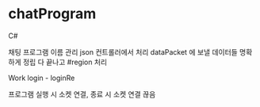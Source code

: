 ﻿# chatProgram
C#

채팅 프로그램 이름 관리
json 컨트롤러에서 처리
dataPacket 에 보낼 데이터들 명확하게 정립
다 끝나고 #region 처리

Work
	login - loginRe
	
프로그램 실행 시 소켓 연결, 종료 시 소켓 연결 끊음